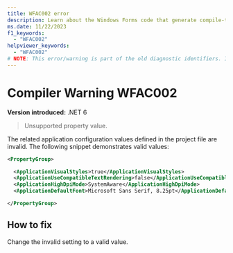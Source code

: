 ```yaml
---
title: WFAC002 error
description: Learn about the Windows Forms code that generate compile-time error WFAC002.
ms.date: 11/22/2023
f1_keywords:
  - "WFAC002"
helpviewer_keywords:
  - "WFAC002"
# NOTE: This error/warning is part of the old diagnostic identifiers. It's not being maintained.
---
```

# Compiler Warning WFAC002

**Version introduced:** .NET 6

> Unsupported property value.

The related application configuration values defined in the project file are invalid. The following snippet demonstrates valid values:

```xml
<PropertyGroup>

  <ApplicationVisualStyles>true</ApplicationVisualStyles>
  <ApplicationUseCompatibleTextRendering>false</ApplicationUseCompatibleTextRendering>
  <ApplicationHighDpiMode>SystemAware</ApplicationHighDpiMode>
  <ApplicationDefaultFont>Microsoft Sans Serif, 8.25pt</ApplicationDefaultFont>

</PropertyGroup>
```

## How to fix

Change the invalid setting to a valid value.
